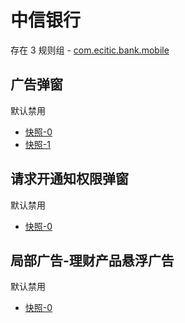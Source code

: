 # 中信银行

存在 3 规则组 - [com.ecitic.bank.mobile](/src/apps/com.ecitic.bank.mobile.ts)

## 广告弹窗

默认禁用

- [快照-0](https://i.gkd.li/import/13402746)
- [快照-1](https://i.gkd.li/import/12701230)

## 请求开通知权限弹窗

默认禁用

- [快照-0](https://i.gkd.li/import/13399102)

## 局部广告-理财产品悬浮广告

默认禁用

- [快照-0](https://i.gkd.li/import/14208637)
